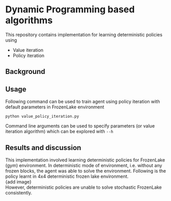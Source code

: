 # Dynamic Programming based algorithms
This repository contains implementation for learning deterministic policies using
- Value iteration
- Policy iteration
## Background

## Usage
Following command can be used to train agent using policy iteration with default parameters in FrozenLake environment
```
python value_policy_iteration.py
```
Command line arguments can be used to specify parameters (or value iteration algorithm) which can be explored with `--h`

## Results and discussion
This implementation involved learning deterministic policies for FrozenLake (gym) environment. In deterministic mode of environment, i.e. without any frozen blocks, the agent was able to solve the environment. Following is the policy learnt in 4x4 deterministic frozen lake environment.  
{add image}  
However, deterministic policies are unable to solve stochastic FrozenLake consistently.
